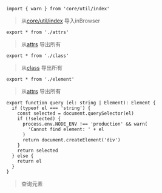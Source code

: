 
```
import { warn } from 'core/util/index'
```
> 从[core/util/index](./../../../core/util/index.md) 导入inBrowser

```
export * from './attrs'
```
> 从[attrs](attrs.md) 导出所有
> 
```
export * from './class'
```
> 从[class](class.md) 导出所有
> 
```
export * from './element'
```
> 从[attrs](attrs.md) 导出所有

```
export function query (el: string | Element): Element {
  if (typeof el === 'string') {
    const selected = document.querySelector(el)
    if (!selected) {
      process.env.NODE_ENV !== 'production' && warn(
        'Cannot find element: ' + el
      )
      return document.createElement('div')
    }
    return selected
  } else {
    return el
  }
}
```
> 查询元素